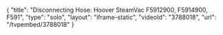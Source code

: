 {
    "title": "Disconnecting Hose: Hoover SteamVac F5912900, F5914900, F591",
    "type": "solo",
    "layout": "iframe-static",
    "videoId": "3788018",
    "url": "\/tvpembed\/3788018"
}